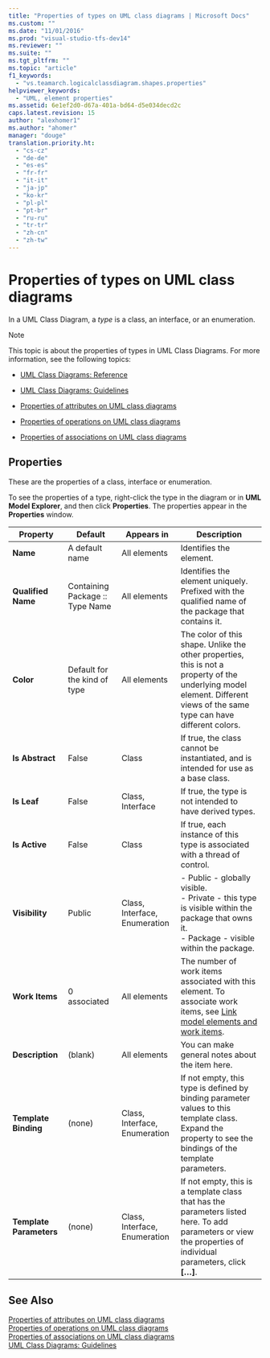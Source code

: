 ```yaml
---
title: "Properties of types on UML class diagrams | Microsoft Docs"
ms.custom: ""
ms.date: "11/01/2016"
ms.prod: "visual-studio-tfs-dev14"
ms.reviewer: ""
ms.suite: ""
ms.tgt_pltfrm: ""
ms.topic: "article"
f1_keywords: 
  - "vs.teamarch.logicalclassdiagram.shapes.properties"
helpviewer_keywords: 
  - "UML, element properties"
ms.assetid: 6e1ef2d0-d67a-401a-bd64-d5e034decd2c
caps.latest.revision: 15
author: "alexhomer1"
ms.author: "ahomer"
manager: "douge"
translation.priority.ht: 
  - "cs-cz"
  - "de-de"
  - "es-es"
  - "fr-fr"
  - "it-it"
  - "ja-jp"
  - "ko-kr"
  - "pl-pl"
  - "pt-br"
  - "ru-ru"
  - "tr-tr"
  - "zh-cn"
  - "zh-tw"
---
```

# Properties of types on UML class diagrams
In a UML Class Diagram, a *type* is a class, an interface, or an enumeration.  
  
> [!NOTE]
>  This topic is about the properties of types in UML Class Diagrams. For more information, see the following topics:  
  
-   [UML Class Diagrams: Reference](../modeling/uml-class-diagrams-reference.md)  
  
-   [UML Class Diagrams: Guidelines](../modeling/uml-class-diagrams-guidelines.md)  
  
-   [Properties of attributes on UML class diagrams](../modeling/properties-of-attributes-on-uml-class-diagrams.md)  
  
-   [Properties of operations on UML class diagrams](../modeling/properties-of-operations-on-uml-class-diagrams.md)  
  
-   [Properties of associations on UML class diagrams](../modeling/properties-of-associations-on-uml-class-diagrams.md)  
  
## Properties  
 These are the properties of a class, interface or enumeration.  
  
 To see the properties of a type, right-click the type in the diagram or in **UML Model Explorer**, and then click **Properties**. The properties appear in the **Properties** window.  
  
|**Property**|**Default**|Appears in|Description|  
|------------------|-----------------|----------------|-----------------|  
|**Name**|A default name|All elements|Identifies the element.|  
|**Qualified Name**|Containing Package :: Type Name|All elements|Identifies the element uniquely. Prefixed with the qualified name of the package that contains it.|  
|**Color**|Default for the kind of type|All elements|The color of this shape. Unlike the other properties, this is not a property of the underlying model element. Different views of the same type can have different colors.|  
|**Is Abstract**|False|Class|If true, the class cannot be instantiated, and is intended for use as a base class.|  
|**Is Leaf**|False|Class, Interface|If true, the type is not intended to have derived types.|  
|**Is Active**|False|Class|If true, each instance of this type is associated with a thread of control.|  
|**Visibility**|Public|Class, Interface, Enumeration|-   Public - globally visible.<br />-   Private - this type is visible within the package that owns it.<br />-   Package - visible within the package.|  
|**Work Items**|0 associated|All elements|The number of work items associated with this element. To associate work items, see [Link model elements and work items](../modeling/link-model-elements-and-work-items.md).|  
|**Description**|(blank)|All elements|You can make general notes about the item here.|  
|**Template Binding**|(none)|Class, Interface, Enumeration|If not empty, this type is defined by binding parameter values to this template class. Expand the property to see the bindings of the template parameters.|  
|**Template Parameters**|(none)|Class, Interface, Enumeration|If not empty, this is a template class that has the parameters listed here. To add parameters or view the properties of individual parameters, click **[…]**.|  
  
## See Also  
 [Properties of attributes on UML class diagrams](../modeling/properties-of-attributes-on-uml-class-diagrams.md)   
 [Properties of operations on UML class diagrams](../modeling/properties-of-operations-on-uml-class-diagrams.md)   
 [Properties of associations on UML class diagrams](../modeling/properties-of-associations-on-uml-class-diagrams.md)   
 [UML Class Diagrams: Guidelines](../modeling/uml-class-diagrams-guidelines.md)
